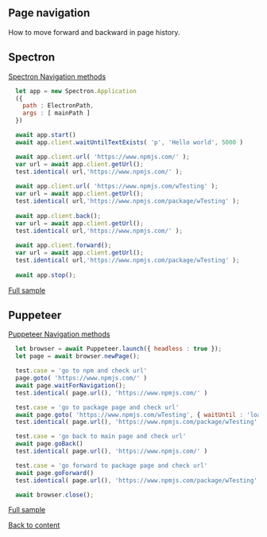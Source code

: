 ## Page navigation
How to move forward and backward in page history.

## Spectron
[Spectron Navigation methods](https://webdriver.io/docs/api/webdriver.html#navigateto)

```javascript
  let app = new Spectron.Application
  ({
    path : ElectronPath,
    args : [ mainPath ]
  })

  await app.start()
  await app.client.waitUntilTextExists( 'p', 'Hello world', 5000 )

  await app.client.url( 'https://www.npmjs.com/' );
  var url = await app.client.getUrl();
  test.identical( url,'https://www.npmjs.com/' );
  
  await app.client.url( 'https://www.npmjs.com/wTesting' );
  var url = await app.client.getUrl();
  test.identical( url,'https://www.npmjs.com/package/wTesting' );
  
  await app.client.back();
  var url = await app.client.getUrl();
  test.identical( url,'https://www.npmjs.com/' );
  
  await app.client.forward();
  var url = await app.client.getUrl();
  test.identical( url,'https://www.npmjs.com/package/wTesting' );
  
  await app.stop();
```
[Full sample](../../../../sample/spectron/Navigation.test.s)

## Puppeteer
[Puppeteer Navigation methods](https://pptr.dev/#?product=Puppeteer&version=v2.0.0&show=api-pagegoforwardoptions)

```javascript
  let browser = await Puppeteer.launch({ headless : true });
  let page = await browser.newPage();

  test.case = 'go to npm and check url'
  page.goto( 'https://www.npmjs.com/' )
  await page.waitForNavigation();
  test.identical( page.url(), 'https://www.npmjs.com/' )

  test.case = 'go to package page and check url'
  await page.goto( 'https://www.npmjs.com/wTesting', { waitUntil : 'load' } )
  test.identical( page.url(), 'https://www.npmjs.com/package/wTesting' )

  test.case = 'go back to main page and check url'
  await page.goBack()
  test.identical( page.url(), 'https://www.npmjs.com/' )

  test.case = 'go forward to package page and check url'
  await page.goForward()
  test.identical( page.url(), 'https://www.npmjs.com/package/wTesting' )

  await browser.close();
```
[Full sample](../../../../sample/puppeteer/Navigation.test.s)


[Back to content](../Comparison.md)
